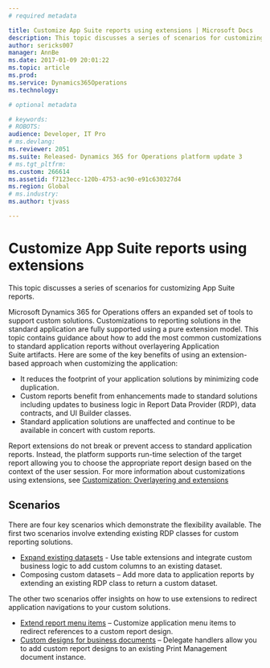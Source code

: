 ```yaml
---
# required metadata

title: Customize App Suite reports using extensions | Microsoft Docs
description: This topic discusses a series of scenarios for customizing App Suite reports.
author: sericks007
manager: AnnBe
ms.date: 2017-01-09 20:01:22
ms.topic: article
ms.prod: 
ms.service: Dynamics365Operations
ms.technology: 

# optional metadata

# keywords: 
# ROBOTS: 
audience: Developer, IT Pro
# ms.devlang: 
ms.reviewer: 2051
ms.suite: Released- Dynamics 365 for Operations platform update 3
# ms.tgt_pltfrm: 
ms.custom: 266614
ms.assetid: f7123ecc-120b-4753-ac90-e91c630327d4
ms.region: Global
# ms.industry: 
ms.author: tjvass

---
```


# Customize App Suite reports using extensions

This topic discusses a series of scenarios for customizing App Suite reports.

Microsoft Dynamics 365 for Operations offers an expanded set of tools to support custom solutions. Customizations to reporting solutions in the standard application are fully supported using a pure extension model. This topic contains guidance about how to add the most common customizations to standard application reports without overlayering Application Suite artifacts. Here are some of the key benefits of using an extension-based approach when customizing the application:

-   It reduces the footprint of your application solutions by minimizing code duplication.
-   Custom reports benefit from enhancements made to standard solutions including updates to business logic in Report Data Provider (RDP), data contracts, and UI Builder classes.
-   Standard application solutions are unaffected and continue to be available in concert with custom reports.

Report extensions do not break or prevent access to standard application reports. Instead, the platform supports run-time selection of the target report allowing you to choose the appropriate report design based on the context of the user session. For more information about customizations using extensions, see [Customization: Overlayering and extensions](https://docs.microsoft.com/en-us/dynamics365/operations/dev-itpro/dev-tools/customization-overlayering-and-extensions)

## Scenarios
There are four key scenarios which demonstrate the flexibility available. The first two scenarios involve extending existing RDP classes for custom reporting solutions.

-   [Expand existing datasets](https://docs.microsoft.com/en-us/dynamics365/operations/dev-itpro/analytics-bi-reporting/expand-app-suite-report-data-sets) - Use table extensions and integrate custom business logic to add custom columns to an existing dataset.
-   Composing custom datasets – Add more data to application reports by extending an existing RDP class to return a custom dataset.

The other two scenarios offer insights on how to use extensions to redirect application navigations to your custom solutions.

-   [Extend report menu items](https://docs.microsoft.com/en-us/dynamics365/operations/dev-itpro/analytics-bi-reporting/extend-report-menu-items) – Customize application menu items to redirect references to a custom report design.
-   [Custom designs for business documents](https://docs.microsoft.com/en-us/dynamics365/operations/dev-itpro/analytics-bi-reporting/custom-designs-business-docs) – Delegate handlers allow you to add custom report designs to an existing Print Management document instance.


